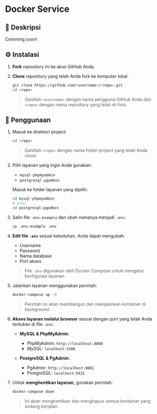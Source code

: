 # Docker Service

## 📝 Deskripsi

Comming soon!

## ⚙️ Instalasi

1. **Fork** repository ini ke akun GitHub Anda.
2. **Clone** repository yang telah Anda fork ke komputer lokal:

   ```bash
   git clone https://github.com/<username>/<repo>.git
   cd <repo>
   ```

   > Gantilah `<username>` dengan nama pengguna GitHub Anda dan `<repo>` dengan nama repository yang telah di-fork.

## 🚀 Penggunaan

1. Masuk ke direktori project:

   ```bash
   cd <repo>
   ```

   > Gantilah `<repo>` dengan nama folder project yang telah Anda clone.

2. Pilih layanan yang ingin Anda gunakan:

   - `mysql-phpmyadmin`
   - `postgresql-pgadmin`

   Masuk ke folder layanan yang dipilih:

   ```bash
   cd mysql-phpmyadmin
   # atau
   cd postgresql-pgadmin
   ```

3. Salin file `.env.example` dan ubah namanya menjadi `.env`:

   ```bash
   cp .env.example .env
   ```

4. **Edit file `.env`** sesuai kebutuhan. Anda dapat mengubah:

   - Username
   - Password
   - Nama database
   - Port akses

   > File `.env` digunakan oleh Docker Compose untuk mengatur konfigurasi layanan.

5. Jalankan layanan menggunakan perintah:

   ```bash
   docker-compose up -d
   ```

   > Perintah ini akan membangun dan menjalankan kontainer di background.

6. **Akses layanan melalui browser** sesuai dengan port yang telah Anda tentukan di file `.env`:

   - **MySQL & PhpMyAdmin**:

     - PhpMyAdmin: `http://localhost:8080`
     - MySQL: `localhost:3306`

   - **PostgreSQL & PgAdmin**:
     - PgAdmin: `http://localhost:8081`
     - PostgreSQL: `localhost:5432`

7. Untuk **menghentikan layanan**, gunakan perintah:

   ```bash
   docker-compose down
   ```

   > Ini akan menghentikan dan menghapus semua kontainer yang sedang berjalan.
